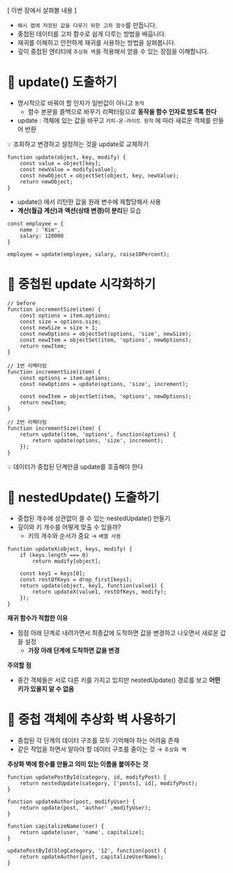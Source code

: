 >
[ 이번 장에서 살펴볼 내용 ]
- `해시 맵에 저장된 값을 다루기 위한 고차 함수`를 만듭니다.
- 중첩된 데이터를 고차 함수로 쉽게 다루는 방법을 배웁니다.
- 재귀를 이해하고 안전하게 재귀를 사용하는 방법을 살펴봅니다.
- 깊이 중첩된 엔티티에 `추상화 벽`을 적용해서 얻을 수 있는 장점을 이해합니다.

# 📘 update() 도출하기
- 명시적으로 바꿔야 할 인자가 일반값이 아니고 `동작`
    - 함수 본문을 콜백으로 바꾸기 리팩터링으로 **동작을 함수 인자로 받도록 한다**
- update : 객체에 있는 값을 바꾸고 `카피-온-라이트 원칙` 에 따라 새로운 객체를 만들어 반환

<aside>
💡 조회하고 변경하고 설정하는 것을 update로 교체하기

</aside>

```tsx
function update(object, key, modify) {
	const value = object[key];
	const newValue = modify[value];
	const newObject = objectSet(object, key, newValue);
	return newObject;
}
```

- update() 에서 리턴한 값을 원래 변수에 재할당해서 사용
- **계산(월급 계산)과 액션(상태 변경)이 분리**된 모습

```tsx
const employee = {
	name : 'Kim',
	salary: 120000
}

employee = update(employee, salary, raise10Percent);
```

# 📘 중첩된 update 시각화하기

```tsx
// before
function incrementSize(item) {
	const options = item.options;
	const size = options.size;
	const newSize = size + 1;
	const newOptions = objectSet(options, 'size', newSize);
	const newItem = objectSet(item, 'options', newOptions);
	return newItem;
}

// 1번 리팩터링
function incrementSize(item) {
	const options = item.options;
	const newOptions = update(options, 'size', increment);
	
	const newItem = objectSet(item, 'options', newOptions);
	return newItem;
}

// 2번 리팩터링
function incrementSize(item) {
	return update(item, 'options', function(options) {
		return update(options, 'size', increment);
	});
}
```

<aside>
💡 데이터가 중첩된 단계만큼 update를 호출해야 한다

</aside>

# 📘 nestedUpdate() 도출하기

- 중첩된 개수에 상관없이 쓸 수 있는 nestedUpdate() 만들기
- 깊이와 키 개수를 어떻게 맞출 수 있을까?
    - 키의 개수와 순서가 중요 → `배열 사용`

```tsx
function updateX(object, keys, modify) {
	if (keys.length === 0)
		return modify[object];
		
	const key1 = keys[0];
	const restOfKeys = drop_first[keys];
	return update(object, key1, function(value1) {
		return updateX(value1, restOfKeys, modify);
	});
}
```

**재귀 함수가 적합한 이유**

- 점점 아래 단계로 내려가면서 최종값에 도착하면 값을 변경하고 나오면서 새로운 값을 설정
    - **가장 아래 단계에 도착하면 값을 변경**

**주의할 점**

- 중간 객체들은 서로 다른 키를 가지고 있지만 nestedUpdate() 경로를 보고 **어떤 키가 있을지 알 수 없음**

# 📘 중첩 객체에 추상화 벽 사용하기

- 중첩된 각 단계의 데이터 구조를 모두 기억해야 하는 어려움 존재
- 같은 작업을 하면서 알아야 할 데이터 구조를 줄이는 것 → `추상화 벽`

**추상화 벽에 함수를 만들고 의미 있는 이름을 붙여주는 것**

```tsx
function updatePostById(category, id, modifyPost) {
	return nestedUpdate(category, ['posts], id], modifyPost);
}

function updateAuthor(post, modifyUser) {
	return update(post, 'author' ,modifyUser);
}

function capitalizeName(user) {
	return update(user, 'name', capitalize);
}

updatePostById(blogCategory, '12', function(post) {
	return updateAuthor(post, capitalizeUserName);
}
```
